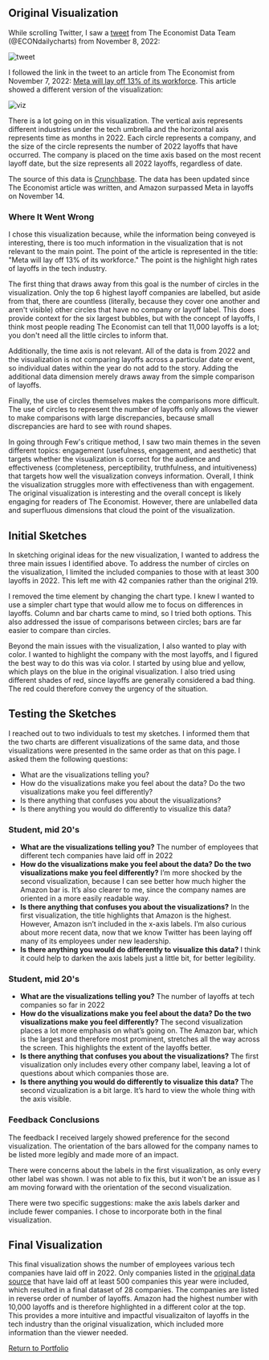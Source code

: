 ## Original Visualization

While scrolling Twitter, I saw a [tweet](https://twitter.com/ECONdailycharts/status/1589981363666558977?s=20&t=Bb6CQG6eA0rLbPP7uwkYBA) from The Economist Data Team (@ECONdailycharts) from November 8, 2022:

![tweet](https://taypopp.github.io/Popp-Portfolio/tweet.jpg)

I followed the link in the tweet to an article from The Economist from November 7, 2022: [Meta will lay off 13% of its workforce](https://www.economist.com/graphic-detail/2022/11/07/meta-will-lay-off-13-of-its-workforce?utm_medium=social-media.content.np&utm_source=twitter&utm_campaign=editorial-social&utm_content=discovery.content&%3Ffsrc%3Dscn%2F=tw%2Fdc). This article showed a different version of the visualization:

![viz](https://taypopp.github.io/Popp-Portfolio/viz.jpg)

There is a lot going on in this visualization. The vertical axis represents different industries under the tech umbrella and the horizontal axis represents time as months in 2022. Each circle represents a company, and the size of the circle represents the number of 2022 layoffs that have occurred. The company is placed on the time axis based on the most recent layoff date, but the size represents all 2022 layoffs, regardless of date. 

The source of this data is [Crunchbase](https://news.crunchbase.com/startups/tech-layoffs-2022/). The data has been updated since The Economist article was written, and Amazon surpassed Meta in layoffs on November 14.

### Where It Went Wrong

I chose this visualization because, while the information being conveyed is interesting, there is too much information in the visualization that is not relevant to the main point. The point of the article is represented in the title: "Meta will lay off 13% of its workforce." The point is the highlight high rates of layoffs in the tech industry. 

The first thing that draws away from this goal is the number of circles in the visualization. Only the top 6 highest layoff companies are labelled, but aside from that, there are countless (literally, because they cover one another and aren't visible) other circles that have no company or layoff label. This does provide context for the six largest bubbles, but with the concept of layoffs, I think most people reading The Economist can tell that 11,000 layoffs is a lot; you don't need all the little circles to inform that.

Additionally, the time axis is not relevant. All of the data is from 2022 and the visualization is not comparing layoffs across a particular date or event, so individual dates within the year do not add to the story. Adding the additional data dimension merely draws away from the simple comparison of layoffs. 

Finally, the use of circles themselves makes the comparisons more difficult. The use of circles to represent the number of layoffs only allows the viewer to make comparisons with large discrepancies, because small discrepancies are hard to see with round shapes. 

In going through Few's critique method, I saw two main themes in the seven different topics: engagement (usefulness, engagement, and aesthetic) that targets whether the visualization is correct for the audience and effectiveness (completeness, perceptibility, truthfulness, and intuitiveness) that targets how well the visualization conveys information. Overall, I think the visualization struggles more with effectiveness than with engagement. The original visualization is interesting and the overall concept is likely engaging for readers of The Economist. However, there are unlabelled data and superfluous dimensions that cloud the point of the visualization. 

## Initial Sketches

In sketching original ideas for the new visualization, I wanted to address the three main issues I identified above. To address the number of circles on the visualization, I limited the included companies to those with at least 300 layoffs in 2022. This left me with 42 companies rather than the original 219. 

I removed the time element by changing the chart type. I knew I wanted to use a simpler chart type that would allow me to focus on differences in layoffs. Column and bar charts came to mind, so I tried both options. This also addressed the issue of comparisons between circles; bars are far easier to compare than circles. 

Beyond the main issues with the visualization, I also wanted to play with color. I wanted to highlight the company with the most layoffs, and I figured the best way to do this was via color. I started by using blue and yellow, which plays on the blue in the original visualization. I also tried using different shades of red, since layoffs are generally considered a bad thing. The red could therefore convey the urgency of the situation. 

<div class="flourish-embed flourish-chart" data-src="visualisation/11849340"><script src="https://public.flourish.studio/resources/embed.js"></script></div>

<div class="flourish-embed flourish-chart" data-src="visualisation/11849358"><script src="https://public.flourish.studio/resources/embed.js"></script></div>

## Testing the Sketches

I reached out to two individuals to test my sketches. I informed them that the two charts are different visualizations of the same data, and those visualizations were presented in the same order as that on this page. I asked them the following questions:

- What are the visualizations telling you?
- How do the visualizations make you feel about the data? Do the two visualizations make you feel differently?
- Is there anything that confuses you about the visualizations?
- Is there anything you would do differently to visualize this data?

### Student, mid 20's

- **What are the visualizations telling you?** The number of employees that different tech companies have laid off in 2022
- **How do the visualizations make you feel about the data? Do the two visualizations make you feel differently?** I’m more shocked by the second visualization, because I can see better how much higher the Amazon bar is. It’s also clearer to me, since the company names are oriented in a more easily readable way.
- **Is there anything that confuses you about the visualizations?** In the first visualization, the title highlights that Amazon is the highest. However, Amazon isn’t included in the x-axis labels. I’m also curious about more recent data, now that we know Twitter has been laying off many of its employees under new leadership. 
- **Is there anything you would do differently to visualize this data?** I think it could help to darken the axis labels just a little bit, for better legibility.

### Student, mid 20's

- **What are the visualizations telling you?** The number of layoffs at tech companies so far in 2022
- **How do the visualizations make you feel about the data? Do the two visualizations make you feel differently?** The second visualization places a lot more emphasis on what’s going on. The Amazon bar, which is the largest and therefore most prominent, stretches all the way across the screen. This highlights the extent of the layoffs better.
- **Is there anything that confuses you about the visualizations?** The first visualization only includes every other company label, leaving a lot of questions about which companies those are.
- **Is there anything you would do differently to visualize this data?** The second vizualization is a bit large. It’s hard to view the whole thing with the axis visible.

### Feedback Conclusions

The feedback I received largely showed preference for the second visualization. The orientation of the bars allowed for the company names to be listed more legibly and made more of an impact. 

There were concerns about the labels in the first visualization, as only every other label was shown. I was not able to fix this, but it won't be an issue as I am moving forward with the orientation of the second visualization. 

There were two specific suggestions: make the axis labels darker and include fewer companies. I chose to incorporate both in the final visualization.

## Final Visualization

This final visualization shows the number of employees various tech companies have laid off in 2022. Only companies listed in the [original data source](https://news.crunchbase.com/startups/tech-layoffs-2022/) that have laid off at least 500 companies this year were included, which resulted in a final dataset of 28 companies. The companies are listed in reverse order of number of layoffs. Amazon had the highest number with 10,000 layoffs and is therefore highlighted in a different color at the top. This provides a more intuitive and impactful visualizaiton of layoffs in the tech industry than the original visualization, which included more information than the viewer needed.

<div class="flourish-embed flourish-chart" data-src="visualisation/11850136"><script src="https://public.flourish.studio/resources/embed.js"></script></div>


[Return to Portfolio](https://taypopp.github.io/Popp-Portfolio)
